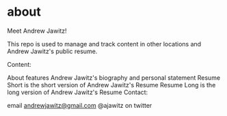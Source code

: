 # about
Meet Andrew Jawitz!

This repo is used to manage and track content in other locations and Andrew Jawitz's public resume.

Content:


About features Andrew Jawitz's biography and personal statement
Resume Short is the short version of Andrew Jawitz's Resume
Resume Long is the long version of Andrew Jawitz's Resume
Contact:

email andrewjawitz@gmail.com
@ajawitz on twitter 

